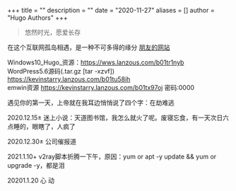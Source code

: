 +++
title = ""
description = ""
date = "2020-11-27"
aliases = []
author = "Hugo Authors"
+++
> 悠然时光，愿爱长存

在这个互联网孤岛相遇，是一种不可多得的缘分 [朋友的网站](https://jueding.top/)

Windows10_Hugo_资源：<https://wws.lanzous.com/b01tr1nyb>    
WordPress5.6源码(.tar.gz [tar -xzvf]) <https://kevinstarry.lanzous.com/b01tu58ih>   
emwin资源 <https://kevinstarry.lanzous.com/b01tx97oj> 密码:0000

遇见你的第一天，上帝就在我耳边悄悄说了四个字：在劫难逃

2020.12.15± 迷上小说：天道图书馆，我怎么就火了呢。废寝忘食，有一天次日六点睡的，眼瞎了，人疯了

2020.12.30± 公司催报道

2021.1.10+  v2ray脚本折腾一下午，原因：yum or apt -y update && yum or upgrade -y，都是泪

20201.1.20  心 动




